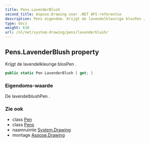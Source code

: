 ```yaml
---
title: Pens.LavenderBlush
second_title: Aspose.Drawing voor .NET API-referentie
description: Pens eigendom. Krijgt de lavendelkleurige blosPen .
type: docs
weight: 610
url: /nl/net/system.drawing/pens/lavenderblush/
---
```

## Pens.LavenderBlush property

Krijgt de lavendelkleurige blosPen .

```csharp
public static Pen LavenderBlush { get; }
```

### Eigendoms-waarde

De lavendelblushPen .

### Zie ook

* class [Pen](../../pen/)
* class [Pens](../)
* naamruimte [System.Drawing](../../pens/)
* montage [Aspose.Drawing](../../../)


